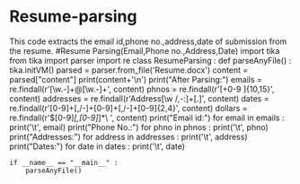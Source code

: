 # Resume-parsing
This code extracts the email id,phone no.,address,date of submission from the resume.
#Resume Parsing(Email,Phone no.,Address,Date)
import tika
from tika import parser
import re
class ResumeParsing :
    def parseAnyFile() :
        tika.initVM()
        parsed = parser.from_file('Resume.docx')
        content = parsed["content"]
        print(content+'\n')
        print("After Parsing:")
        emails = re.findall(r'[\w\.-]+@[\w\.-]+', content)
        phnos = re.findall(r'[+0-9 ]{10,15}', content)
        addresses = re.findall(r'Address[\w /,-:]+[.]', content)
        dates = re.findall(r'[0-9]+[,/-]+[0-9]+[,/-]+[0-9]{2,4}', content)
        dollars = re.findall(r'\$[0-9]*[,[0-9]*]*\ ', content)
        print("Email id:")
        for email in emails :
            print('\t', email)
        print("Phone No.:")
        for phno in phnos :
            print('\t', phno)
        print("Addresses:")
        for address in addresses :
            print('\t', address)
        print("Dates:")
        for date in dates :
            print('\t', date)
            
    if __name__ == "__main__" :
        parseAnyFile()
